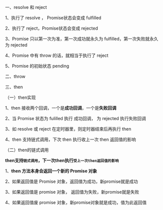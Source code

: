 一、resolve 和 reject

1、执行了 resolve ， Promise状态会变成 fulfilled

2、执行了  reject，Promise状态会变成 rejected

3、Promise 只以第一次为准，第一次成功就永久为 fulfilled，第一次失败就永久为  rejected

4、Promise 中有  throw  的话，就相当于执行了 reject

5、Promise 的初始状态 pending

二、throw

三、then

（一）then实现

1、then  接收两个回调，一个是**成功回调**，一个是**失败回调**

2、当 Promise 状态为 fulilled 执行 成功回调， 为  rejected  执行失败回调

3、如  resolve 或 reject 在定时器里，则定时器结束后再执行 then

4、then  支持链式调用，下次  then  执行收上一次  then  返回值的影响

（二）then的链式调用

**then支持`链式调用`，下一次then执行`受上一次then返回值的影响`**

1、**then  方法本身会返回一个新的  Promise  对象**

2、如果返回值是  Promise  对象，返回值为成功，新promise就是成功

3、如果返回值是  promise  对象， 返回值为失败，新promise就是失败

4、如果返回值废  promise  对象，新promise对象就是成功，值为此返回值
